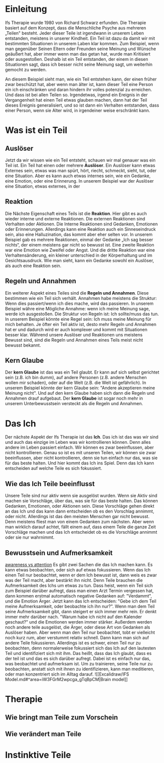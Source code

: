 # Einleitung
Ifs Therapie wurde 1980 von Richard Schwarz erfunden. Die Therapie basiert auf dem Konzept, dass die Menschliche Psyche aus mehreren „Teilen" besteht. Jeder dieser Teile ist irgendwann in unserem Leben entstanden, meistens in unserer Kindheit. Ein Teil ist dazu da damit wir mit bestimmten Situationen in unserem Laben klar kommen. Zum Beispiel, wenn man gegenüber Seinen Eltern oder Freunden seine Meinung und Wünsche geäußert hat, aber immer wenn man das getan hat, wurde man Kritisiert oder ausgestoßen. Deshalb ist ein Teil entstanden, der einem in diesen Situationen sagt, dass ich besser nicht seine Meinung sagt, um weiterhin gemocht zu werden.

An diesem Beispiel sieht man, wie ein Teil entstehen kann, der einen früher zwar beschützt hat, aber wenn man älter ist, kann dieser Teil eine Person ein ich einschränken und daran hindern ihr volles potenzial zu erreichen.
Und dass ist bei allen Teilen so. Irgendetwas, irgend ein Ereignis in der Vergangenheit hat einen Teil etwas glauben machen, dann hat der Teil dieses Ereignis generalisiert, und so ist dann ein Verhalten entstanden, dass einer Person, wenn sie Alter wird, in irgendeiner weise erschränkt kann.
# Was ist ein Teil

## Auslöser
Jetzt da wir wissen wie ein Teil entsteht, schauen wir mal genauer was ein Teil ist. Ein Teil hat einen oder mehrere **Auslöser**. Ein Auslöser kann etwas Externes sein, etwas was man spürt, hört, riecht, schmeckt, sieht, tut, oder eine Situation. Aber es kann auch etwas internes sein, wie ein Gedanke, eine Emotion, oder eine Erinnerung. In unserem Beispiel war der Auslöser eine Situation, etwas externes, in der
## Reaktion
Die Nächste Eigenschaft eines Teils ist die **Reaktion**. Hier gibt es auch wieder interne und externe Reaktionen. Die externen Reaktionen sind Verhalten oder Aktionen. Die Interne Reaktionen sind Gedanken, Emotionen oder Erinnerungen. Allerdings kann eine Reaktion auch ein Sinneseindruck sein, also eine Halluzination, das kommt aber eher selten vor. In unserem Beispiel gab es mehrere Reaktionen, einmal der Gedanke „Ich sag besser nichts“, der einem meistens gar nicht so bewusst ist. Eine zweite Reaktion war eine Emotion wie Zweifel oder Angst. Und die dritte Reaktion war eine Verhaltensänderung, ein kleiner unterschied in der Körperhaltung und im Gesichtsausdruck. Wie man sieht, kann ein Gedanke sowohl ein Auslöser, als auch eine Reaktion sein.
## Regeln und Annahmen
Ein weiterer Aspekt eines Teiles sind die **Regeln und Annahmen**. Diese bestimmen wie ein Teil sich verhält. Annahmen habe meistens die Struktur: Wenn dies passiert/wenn ich dies mache, wird das passieren. In unserem Beispiel währe eine Mögliche Annahme: wenn ich meine Meinung sage, werde ich ausgestoßen. 
Die Struktur von Regeln ist: Ich sollte/muss das tun. In unserem Beispiel könnte eine Regel sein: Ich muss meine Meinung für mich behalten.
Je öfter ein Teil aktiv ist, desto mehr Regeln und Annahmen hat er und dadurch wird er auch komplexer und kommt mit Situationen besser klar. Während unsere Auslöser und Reaktionen uns meistens Bewusst sind, sind die Regeln und Annahmen eines Teils meist nicht bewusst bekannt. 
## Kern Glaube
Der **kern Glaube** ist das was ein Teil glaubt. Er kann auf sich selbst gerichtet sein (z.B. ich bin dumm), auf andere Personen (z.B. andere Menschen wollen mir schaden), oder auf die Welt (z.B. die Welt ist gefährlich). In unserem Beispiel könnte der kern Glaube sein: "Andere akzeptieren meine Meinung nicht". Und auf den kern Glaube haben sich dann die Regeln und Annahmen drauf aufgebaut. Der **kern Glaube** ist sogar noch mehr in unserem Unterbewusstsein versteckt als die Regeln und Annahmen.
# Das Ich
Der nächste Aspekt der Ifs Therapie ist das **Ich**. Das ich ist das was wir sind und auch das einzige im Leben was wir kontrollieren können. Denn alles andere im Leben passiert einfach. Wir können es zwar beeinflussen, aber nicht kontrollieren. Genau so ist es mit unseren Teilen, wir können sie zwar beeinflussen, aber nicht kontrollieren, denn sie tun einfach nur das, was sie für das beste halten. 
Und hier kommt das Ich ins Spiel. Denn das Ich kann entscheiden auf welche Teile es sich fokussiert.
## Wie das Ich Teile beeinflusst
Unsere Teile sind nur aktiv wenn sie ausgelöst wurden. Wenn sie Aktiv sind machen sie Vorschläge, über das, was sie für das beste halten. Das können Gedanken, Emotionen, oder Aktionen sein. Diese Vorschläge gehen direkt an das Ich und das kann dann entscheiden ob es den Vorschlag annimmt, oder nicht. Allerdings ist das den meisten Menschen gar nicht bewusst. Denn meistens fliest man von einem Gedanken zum nächsten. Aber wenn man wirklich darauf achtet, fällt einem auf, dass einem Teile die ganze Zeit Vorschläge machen und das Ich entscheidet ob es die Vorschläge annimmt oder sie nur wahrnimmt.
## Bewusstsein und Aufmerksamkeit
[awareness vs attention](https://www.youtube.com/watch?v=_P-szUcfbMc&pp=ygUnYXdhcmVuZXNzIHZzIGNvbnNjaW91c25lc3MgcnVwZXJ0IHNwaXJh)
Es gibt zwei Sachen die das Ich machen kann. Es kann etwas beobachten, oder sich auf etwas fokussieren. Wenn das Ich einen Teil nur beobachtet, wenn er dem Ich bewusst ist, dann weis es zwar was der Teil macht, aber bestärkt ihn nicht. Denn Teile brauchen die Aufmerksamkeit des Ichs um etwas zu tun. 
Dass heist, wenn ein Teil sich zum Beispiel darüber aufregt, dass man einen Arzt Termin vergessen hat, dann kommen erstmal automatisch negative Gedanken auf: "Verdammt", und die Emotion Ärger. Jetzt kann das Ich entscheiden: "Gebe ich dem Teil meine Aufmerksamkeit, oder beobachte ich ihn nur?".  Wenn man dem Teil seine Aufmerksamkeit gibt, dann steigert er sich immer mehr rein. Er denkt immer mehr darüber nach. "Warum habe ich nicht auf den Kalender geschaut?" und die Emotionen werden immer stärker. Außerdem werden noch andere teile ausgelöst, die Ärger, oder diese Art von Gedanken als Auslöser haben. Aber wenn man den Teil nur beobachtet, tobt er vielleicht noch kurz rum, aber verstummt relativ schnell. Dann kann man sich auf andere Teile fokussieren. 
Allerdings ist es schwer, einen Teil nur zu beobachten, denn normalerweise fokussiert sich das Ich auf den lautesten Teil und identifiziert sich mit ihm. Das heißt, dass das Ich glaubt, dass es der teil ist und das es sich darüber aufregt. Dabei ist es einfach nur das, was beobachtet und aufmerksam ist.
Um zu trainieren, seine Teile nur zu beobachten, anstatt sich mit ihnen zu identifizieren, kann man meditieren, oder man konzentriert sich im Alltag darauf.
![[Excalidraw/IFS Model.md#^area=iW3FGrM2wpcga_gTqBpCM|Brain model]]
 
# Therapie
## Wie bringt man Teile zum Vorschein
## Wie verändert man Teile

# Instinktive Teile
